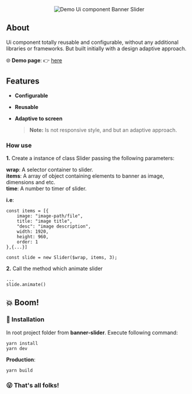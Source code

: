 <div align="center">
    <img src="src/assets/demo.2.gif" title="Demo Ui component Banner Slider" alt="Demo Ui component Banner Slider">
</div>

## About

Ui component totally reusable and configurable, without any additional libraries or frameworks. But built initially with a design adaptive approach. 

:globe_with_meridians: __Demo page__: :point_right: [here](https://chen-zhenn.github.io/ui-components)

## Features

* __Configurable__
* __Reusable__
* __Adaptive to screen__  

    > **Note:** Is not responsive style, and but an adaptive approach.

### How use

__1.__ Create a instance of class Slider passing the following parameters:

__wrap__: A selector container to slider.  
__items__: A array of object containing elements to banner as image, dimensions and etc.  
__time__: A number to timer of slider.  

**i.e**:

```
const items = [{
    image: "image-path/file",
    title: "image title",
    "desc": "image description",
    width: 1920,
    height: 960,
    order: 1
},{...}]

const slide = new Slider($wrap, items, 3);
```


__2.__ Call the method which animate slider

```
...
slide.animate()
```

## :boom: Boom!

### :rocket: Installation

In root project folder from **banner-slider**. Execute following command:

```
yarn install
yarn dev
```

__Production__:

```
yarn build
``` 

### :stuck_out_tongue_winking_eye: That's all folks!
